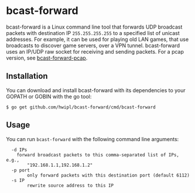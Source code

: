 # bcast-forward

bcast-forward is a Linux command line tool that forwards UDP broadcast packets
with destination IP `255.255.255.255` to a specified list of unicast addresses.
For example, it can be used for playing old LAN games, that use broadcasts to
discover game servers, over a VPN tunnel. bcast-forward uses an IP/UDP raw
socket for receiving and sending packets. For a pcap version, see
[bcast-forward-pcap](https://github.com/hwipl/bcast-forward-pcap).

## Installation

You can download and install bcast-forward with its dependencies to your GOPATH
or GOBIN with the go tool:

```console
$ go get github.com/hwipl/bcast-forward/cmd/bcast-forward
```

## Usage

You can run `bcast-forward` with the following command line arguments:

```
  -d IPs
	forward broadcast packets to this comma-separated list of IPs, e.g.,
        "192.168.1.1,192.168.1.2"
  -p port
        only forward packets with this destination port (default 6112)
  -s IP
        rewrite source address to this IP
```
